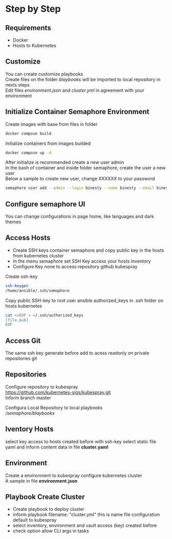 # Step by Step

## Requirements
- Docker
- Hosts to Kubernetes

## Customize
You can create customize playbooks  
Create files on the folder _blaybooks_ will be imported to local repository in nexts steps  
Edit files _environment.json_ and _cluster.yml_ in agreement with your environment  


## Initialize Container Semaphore Environment 
Create images with base from files in folder
```bash
docker compose build
```

Initialize containers from images builded
```bash
docker compose up -d
```

After initialize is recommended create a new user admin  
In the bash of container and inside folder semaphore, create the user a new user  
Below a sample to create new user, change XXXXXX to your password
```bash
semaphore user add --admin --login binesty --name binesty --email binesty@example.com --password XXXXXXX
```


## Configure semaphore UI
You can change configurations in page home, like languages and dark themes

## Access Hosts
- Create SSH keys container semaphore and copy public key in the hosts from kubernetes cluster
- In the menu semaphore set SSH Key access your hosts inventory
- Configure Key none to access repository github kubespray

Create ssh-key
```bash
ssh-keygen 
/home/ansible/.ssh/semaphore
```

Copy public SSH-key to root user ansible authorized_keys in .ssh folder on hosts kubernetes
```bash
cat <<EOF > ~/.ssh/authorized_keys
[file.pub]
EOF
```

## Access Git
The same ssh key generate before add to acess readonly on private repositories git

## Repositories
Configure repository to kubespray  
https://github.com/kubernetes-sigs/kubespray.git  
Inform branch master  

Configura Local Repository to local playbooks  
_/semaphore/blaybooks_  


## Iventory Hosts
select key access to hosts created before with ssh-key
select static file yaml and inform content data in file __cluster.yaml__


## Environment
Create a environment to kubespray configure kubernetes cluster  
A sample in file __environment.json__


## Playbook Create Cluster
- Create playbook to deploy cluster
- inform playbook filename: "cluster.yml" this is name file configuration default to kubespray  
- select inventory, environment and vault access (key) created before  
- check option allow CLI args in tasks
